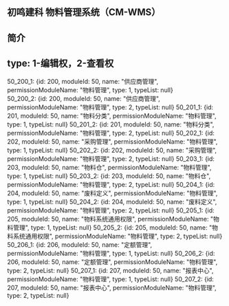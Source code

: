 ## 初鸣建科 物料管理系统（CM-WMS）

## 简介
## type: 1-编辑权，2-查看权
50_200_1: {id: 200, moduleId: 50, name: "供应商管理", permissionModuleName: "物料管理", type: 1, typeList: null}  
50_200_2: {id: 200, moduleId: 50, name: "供应商管理", permissionModuleName: "物料管理", type: 2, typeList: null}
50_201_1: {id: 201, moduleId: 50, name: "物料分类", permissionModuleName: "物料管理", type: 1, typeList: null}
50_201_2: {id: 201, moduleId: 50, name: "物料分类", permissionModuleName: "物料管理", type: 2, typeList: null}
50_202_1: {id: 202, moduleId: 50, name: "采购管理", permissionModuleName: "物料管理", type: 1, typeList: null}
50_202_2: {id: 202, moduleId: 50, name: "采购管理", permissionModuleName: "物料管理", type: 2, typeList: null}
50_203_1: {id: 203, moduleId: 50, name: "物料仓", permissionModuleName: "物料管理", type: 1, typeList: null}
50_203_2: {id: 203, moduleId: 50, name: "物料仓", permissionModuleName: "物料管理", type: 2, typeList: null}
50_204_1: {id: 204, moduleId: 50, name: "废料定义", permissionModuleName: "物料管理", type: 1, typeList: null}
50_204_2: {id: 204, moduleId: 50, name: "废料定义", permissionModuleName: "物料管理", type: 2, typeList: null}
50_205_1: {id: 205, moduleId: 50, name: "物料系统通用权限", permissionModuleName: "物料管理", type: 1, typeList: null}
50_205_2: {id: 205, moduleId: 50, name: "物料系统通用权限", permissionModuleName: "物料管理", type: 2, typeList: null}
50_206_1: {id: 206, moduleId: 50, name: "定额管理", permissionModuleName: "物料管理", type: 1, typeList: null}
50_206_2: {id: 206, moduleId: 50, name: "定额管理", permissionModuleName: "物料管理", type: 2, typeList: null}
50_207_1: {id: 207, moduleId: 50, name: "报表中心", permissionModuleName: "物料管理", type: 1, typeList: null}
50_207_2: {id: 207, moduleId: 50, name: "报表中心", permissionModuleName: "物料管理", type: 2, typeList: null}